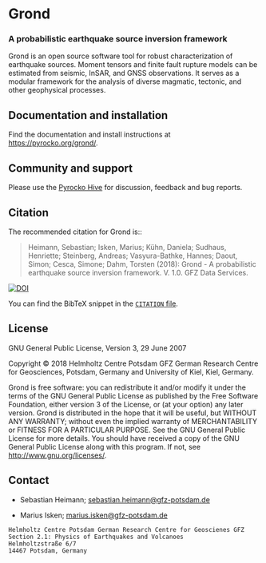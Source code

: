 # Grond
### A probabilistic earthquake source inversion framework

Grond is an open source software tool for robust characterization of earthquake sources. Moment tensors and finite fault rupture models can be estimated from seismic, InSAR, and GNSS observations. It serves as a modular framework for the analysis of diverse magmatic, tectonic, and other geophysical processes.

## Documentation and installation

Find the documentation and install instructions at https://pyrocko.org/grond/.

## Community and support

Please use the [Pyrocko Hive](https://hive.pyrocko.org) for discussion, feedback and bug reports.

## Citation

The recommended citation for Grond is::

>  Heimann, Sebastian; Isken, Marius; Kühn, Daniela; Sudhaus, Henriette; Steinberg, Andreas; Vasyura-Bathke, Hannes; Daout, Simon; Cesca, Simone; Dahm, Torsten (2018): Grond - A probabilistic earthquake source inversion framework. V. 1.0. GFZ Data Services.

[![DOI](https://img.shields.io/badge/DOI-10.5880%2FGFZ.2.1.2018.003-blue.svg)](https://doi.org/10.5880/GFZ.2.1.2018.003)

You can find the BibTeX snippet in the [`CITATION` file](CITATION.bib).

## License

GNU General Public License, Version 3, 29 June 2007

Copyright © 2018 Helmholtz Centre Potsdam GFZ German Research Centre for
Geosciences, Potsdam, Germany and University of Kiel, Kiel, Germany.

Grond is free software: you can redistribute it and/or modify it under the
terms of the GNU General Public License as published by the Free Software
Foundation, either version 3 of the License, or (at your option) any later
version. Grond is distributed in the hope that it will be useful, but WITHOUT
ANY WARRANTY; without even the implied warranty of MERCHANTABILITY or FITNESS
FOR A PARTICULAR PURPOSE.  See the GNU General Public License for more details.
You should have received a copy of the GNU General Public License along with
this program. If not, see <http://www.gnu.org/licenses/>.

## Contact
* Sebastian Heimann; 
  sebastian.heimann@gfz-potsdam.de

* Marius Isken; 
  marius.isken@gfz-potsdam.de

```
Helmholtz Centre Potsdam German Research Centre for Geoscienes GFZ
Section 2.1: Physics of Earthquakes and Volcanoes
Helmholtzstraße 6/7
14467 Potsdam, Germany
```
